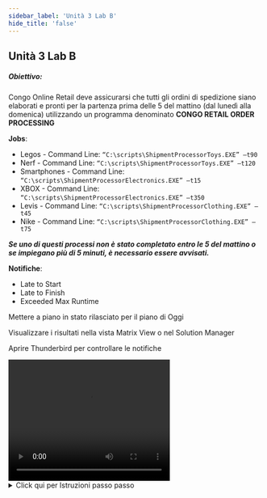 ```yaml
---
sidebar_label: 'Unità 3 Lab B'
hide_title: 'false'
---
```


## Unità 3 Lab B

##### Obiettivo:

Congo Online Retail deve assicurarsi che tutti gli ordini di spedizione siano elaborati e pronti per la partenza prima delle 5 del mattino (dal lunedì alla domenica) utilizzando un programma denominato **CONGO RETAIL ORDER PROCESSING**

**Jobs**:

*	Legos - Command Line: ```“C:\scripts\ShipmentProcessorToys.EXE” –t90```
*	Nerf - Command Line: ```“C:\scripts\ShipmentProcessorToys.EXE” –t120```
*	Smartphones - Command Line: ```“C:\scripts\ShipmentProcessorElectronics.EXE” –t15```
*	XBOX - Command Line: ```“C:\scripts\ShipmentProcessorElectronics.EXE” –t350```
*	Levis - Command Line: ```“C:\scripts\ShipmentProcessorClothing.EXE” –t45```
*	Nike - Command Line: ```“C:\scripts\ShipmentProcessorClothing.EXE” –t75```

**_Se uno di questi processi non è stato completato entro le 5 del mattino o se impiegano più di 5 minuti, è necessario essere avvisati._** 

**Notifiche**:

* Late to Start
* Late to Finish
* Exceeded Max Runtime

Mettere a piano in stato rilasciato per il piano di Oggi 

Visualizzare i risultati nella vista Matrix View o nel Solution Manager

Aprire Thunderbird per controllare le notifiche

<div>
<video width="320" height="240" controls>
  <source src="videobasic/U3LabB.mp4" type="video/mp4"></source>
Your browser does not support the video tag.
</video>
</div>

<details>

<summary>Click qui per Istruzioni passo passo</summary>

**Istruzioni per il laboratorio**:

* Informazioni sugli Schedule
    * Chiamare lo Schedule **Congo Retail Order Processing**
    * Dal Lunedì alla Domenica
    * **Auto Build** ```7``` giorni in avanti per ```1``` day
    * **Auto Delete** ```7``` giorni

* **Informazioni sui Job**

    * Legos
        * Command Line: 
         ```“C:\scripts\ShipmentProcessorToys.EXE” –t90```
        * Start Offset: ```03:00```
        * Absolute Late to Start Offset: ```01:55 (4:55 am)```
        * Max Run Time: ```5```
        * Aggiungere la Documentazione
        * Aggiungere il Tag al Job come ```Toys```
    * Nerf
        * Command Line: ```“C:\scripts\ShipmentProcessorToys.EXE” –t120```
        * Start Offset: ```04:00```
        * Absolute Late to Finish Offset: ```01:00 (5:00 am)```
        * Max Run Time: ```5```
        * Aggiungere la Documentazione
        * Aggiungere il Tag al Job come ```Toys```
    * Smartphones
        * Command Line: ```“C:\scripts\ShipmentProcessorElectronics.EXE” –t15```
        * Start Offset: ``04:30``
        * Absolute Late to Finish Offset: ```00:30 (5:00 am)```
        * Max Run Time: ```5```
        * Aggiungere la Documentazione
        * Aggiungere il Tag al Job come ```Electronics```
    * XBOX
        * Command Line: ```“C:\scripts\ShipmentProcessorElectronics.EXE” –t350```
        * Start Offset: ```02:30```
        * Absolute Late to Finish Offset: ```02:30 (5:00 am)```
        * Max Run Time: ```5```
        * Aggiungere la Documentazione 
        * Aggiungere il Tag al Job come ```Electronics```
    * Levis
        * Command Line: ```“C:\scripts\ShipmentProcessorClothing.EXE” –t45```
        * Start Offset: ```03:10```
        * Absolute Late to Start Offset: ```01:45 (4:55 am)```
        * Max Run Time: ```5```
        * Aggiungere la Documentazione
        * Aggiungere il Tag al Job come ```Clothing```
    * Nike
        * Command Line: ```“C:\scripts\ShipmentProcessorClothing.EXE” –t75```
        * Start Offset: ```03:45```
        * Absolute Late to Finish Offset: ```01:15 (5:00 am)```
        * Max Run Time: ```5```
        * Aggiungere la Documentazione
        * Aggiungere il Tag al Job come ```Clothing```

* Notifiche
    * Impostare le notifiche e-mail in Notification Manager utilizzando le proprietà globali per trasmettere il nome dello Schedule e del Job nell'oggetto quando sono state soddisfatte le seguenti condizioni::
        * Late to Start
        * Late to Finish
        * Exceeded Max Runtime

* Build
    * Mettere sul piano di oggi in stato Released e controllare il risultato utilizzando il Solution Manager
    * Aprire Thunderbird e controllare la casella di posta in ingresso

</details>